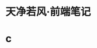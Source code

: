<!--
 * @Author: 天净若风 oncwnuNuisPZMfdZzvnFdiAz60SE@git.weixin.qq.com
 * @Date: 2022-06-19 18:55:11
 * @LastEditors: tian-jing-ruo-feng 2236117954@qq.com
 * @LastEditTime: 2022-06-20 14:18:00
 * @FilePath: /leaning-doc/docs/README.md
 * @Description: 这是默认设置,请设置`customMade`, 打开koroFileHeader查看配置 进行设置: https://github.com/OBKoro1/koro1FileHeader/wiki/%E9%85%8D%E7%BD%AE
-->

# 天净若风·前端笔记

# c
